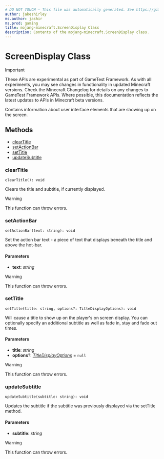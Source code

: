 ```yaml
---
# DO NOT TOUCH — This file was automatically generated. See https://github.com/Mojang/MinecraftScriptingApiDocsGenerator to modify descriptions, examples, etc.
author: jakeshirley
ms.author: jashir
ms.prod: gaming
title: mojang-minecraft.ScreenDisplay Class
description: Contents of the mojang-minecraft.ScreenDisplay class.
---
```

# ScreenDisplay Class
>[!IMPORTANT]
>These APIs are experimental as part of GameTest Framework. As with all experiments, you may see changes in functionality in updated Minecraft versions. Check the Minecraft Changelog for details on any changes to GameTest Framework APIs. Where possible, this documentation reflects the latest updates to APIs in Minecraft beta versions.

Contains information about user interface elements that are showing up on the screen.

## Methods
- [clearTitle](#cleartitle)
- [setActionBar](#setactionbar)
- [setTitle](#settitle)
- [updateSubtitle](#updatesubtitle)
  
### **clearTitle**
`
clearTitle(): void
`

Clears the title and subtitle, if currently displayed.


> [!WARNING]
> This function can throw errors.

### **setActionBar**
`
setActionBar(text: string): void
`

Set the action bar text - a piece of text that displays beneath the title and above the hot-bar.
#### **Parameters**
- **text**: *string*


> [!WARNING]
> This function can throw errors.

### **setTitle**
`
setTitle(title: string, options?: TitleDisplayOptions): void
`

Will cause a title to show up on the player's on screen display. You can optionally specify an additional subtitle as well as fade in, stay and fade out times.
#### **Parameters**
- **title**: *string*
- **options**?: [*TitleDisplayOptions*](TitleDisplayOptions.md) = `null`


> [!WARNING]
> This function can throw errors.

### **updateSubtitle**
`
updateSubtitle(subtitle: string): void
`

Updates the subtitle if the subtitle was previously displayed via the setTitle method.
#### **Parameters**
- **subtitle**: *string*


> [!WARNING]
> This function can throw errors.

